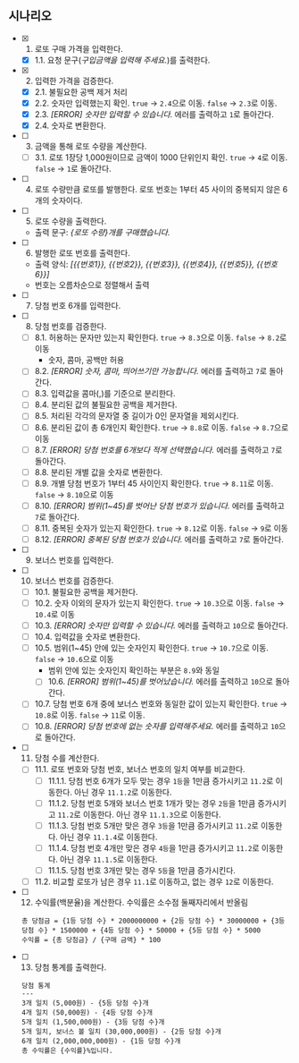 ## 시나리오

- [x] 1. 로또 구매 가격을 입력한다.
  - [x] 1.1. 요청 문구(_구입금액을 입력해 주세요._)를 출력한다.
- [x] 2. 입력한 가격을 검증한다.
  - [x] 2.1. 불필요한 공백 제거 처리
  - [x] 2.2. 숫자만 입력했는지 확인. `true` -> `2.4`으로 이동. `false` -> `2.3`로 이동.
  - [x] 2.3. _[ERROR] 숫자만 입력할 수 있습니다._ 에러를 출력하고 `1`로 돌아간다.
  - [x] 2.4. 숫자로 변환한다.
- [ ] 3. 금액을 통해 로또 수량을 계산한다.
  - [ ] 3.1. 로또 1장당 1,000원이므로 금액이 1000 단위인지 확인. `true` -> `4`로 이동. `false` -> `1`로 돌아간다.
- [ ] 4. 로또 수량만큼 로또를 발행한다. 로또 번호는 1부터 45 사이의 중복되지 않은 6개의 숫자이다.
- [ ] 5. 로또 수량을 출력한다.
  - 출력 문구: _{로또 수량}개를 구매했습니다._
- [ ] 6. 발행한 로또 번호를 출력한다.
  - 출력 양식: _[{{번호1}}, {{번호2}}, {{번호3}}, {{번호4}}, {{번호5}}, {{번호6}}]_
  - 번호는 오름차순으로 정렬해서 출력
- [ ] 7. 당첨 번호 6개를 입력한다.
- [ ] 8. 당첨 번호를 검증한다.
  - [ ] 8.1. 허용하는 문자만 있는지 확인한다. `true` -> `8.3`으로 이동. `false` -> `8.2`로 이동
    - 숫자, 콤마, 공백만 허용
  - [ ] 8.2. _[ERROR] 숫자, 콤마, 띄어쓰기만 가능합니다._ 에러를 출력하고 `7`로 돌아간다.
  - [ ] 8.3. 입력값을 콤마(,)를 기준으로 분리한다.
  - [ ] 8.4. 분리된 값의 불필요한 공백을 제거한다.
  - [ ] 8.5. 처리된 각각의 문자열 중 길이가 0인 문자열을 제외시킨다.
  - [ ] 8.6. 분리된 값이 총 6개인지 확인한다. `true` -> `8.8`로 이동. `false` -> `8.7`으로 이동
  - [ ] 8.7. _[ERROR] 당첨 번호를 6개보다 적게 선택했습니다._ 에러를 출력하고 `7`로 돌아간다.
  - [ ] 8.8. 분리된 개별 값을 숫자로 변환한다.
  - [ ] 8.9. 개별 당첨 번호가 1부터 45 사이인지 확인한다. `true` -> `8.11`로 이동. `false` -> `8.10`으로 이동
  - [ ] 8.10. _[ERROR] 범위(1~45)를 벗어난 당첨 번호가 있습니다._ 에러를 출력하고 `7`로 돌아간다.
  - [ ] 8.11. 중복된 숫자가 있는지 확인한다. `true` -> `8.12`로 이동. `false` -> `9`로 이동
  - [ ] 8.12. _[ERROR] 중복된 당첨 번호가 있습니다._ 에러를 출력하고 `7`로 돌아간다.
- [ ] 9. 보너스 번호를 입력한다.
- [ ] 10. 보너스 번호를 검증한다.
  - [ ] 10.1. 불필요한 공백을 제거한다.
  - [ ] 10.2. 숫자 이외의 문자가 있는지 확인한다. `true` -> `10.3`으로 이동. `false` -> `10.4`로 이동
  - [ ] 10.3. _[ERROR] 숫자만 입력할 수 있습니다._ 에러를 출력하고 `10`으로 돌아간다.
  - [ ] 10.4. 입력값을 숫자로 변환한다.
  - [ ] 10.5. 범위(1~45) 안에 있는 숫자인지 확인한다. `true` -> `10.7`으로 이동. `false` -> `10.6`으로 이동
    - 범위 안에 있는 숫자인지 확인하는 부분은 `8.9`와 동일
    - [ ] 10.6. _[ERROR] 범위(1~45)를 벗어났습니다._ 에러를 출력하고 `10`으로 돌아간다.
  - [ ] 10.7. 당첨 번호 6개 중에 보너스 번호와 동일한 값이 있는지 확인한다. `true` -> `10.8`로 이동. `false` -> `11`로 이동.
  - [ ] 10.8. _[ERROR] 당첨 번호에 없는 숫자를 입력해주세요._ 에러를 출력하고 `10`으로 돌아간다.
- [ ] 11. 당첨 수를 계산한다.
  - [ ] 11.1. 로또 번호와 당첨 번호, 보너스 번호의 일치 여부를 비교한다.
    - [ ] 11.1.1. 당첨 번호 6개가 모두 맞는 경우 `1등`을 1만큼 증가시키고 `11.2`로 이동한다. 아닌 경우 `11.1.2`로 이동한다.
    - [ ] 11.1.2. 당첨 번호 5개와 보너스 번호 1개가 맞는 경우 `2등`을 1만큼 증가시키고 `11.2`로 이동한다. 아닌 경우 `11.1.3`으로 이동한다.
    - [ ] 11.1.3. 당첨 번호 5개만 맞은 경우 `3등`을 1만큼 증가시키고 `11.2`로 이동한다. 아닌 경우 `11.1.4`로 이동한다.
    - [ ] 11.1.4. 당첨 번호 4개만 맞은 경우 `4등`을 1만큼 증가시키고 `11.2`로 이동한다. 아닌 경우 `11.1.5`로 이동한다.
    - [ ] 11.1.5. 당첨 번호 3개만 맞는 경우 `5등`을 1만큼 증가시킨다.
  - [ ] 11.2. 비교할 로또가 남은 경우 `11.1`로 이동하고, 없는 경우 `12`로 이동한다.
- [ ] 12. 수익률(백분율)을 계산한다. 수익률은 소수점 둘째자리에서 반올림
  ```
  총 당첨금 = {1등 당첨 수} * 2000000000 + {2등 당첨 수} * 30000000 + {3등 당첨 수} * 1500000 + {4등 당첨 수} * 50000 + {5등 당첨 수} * 5000
  수익률 = {총 당첨금} / {구매 금액} * 100
  ```
- [ ] 13. 당첨 통계를 출력한다.
  ```
  당첨 통계
  ---
  3개 일치 (5,000원) - {5등 당첨 수}개
  4개 일치 (50,000원) - {4등 당첨 수}개
  5개 일치 (1,500,000원) - {3등 당첨 수}개
  5개 일치, 보너스 볼 일치 (30,000,000원) - {2등 당첨 수}개
  6개 일치 (2,000,000,000원) - {1등 당첨 수}개
  총 수익률은 {수익률}%입니다.
  ```
